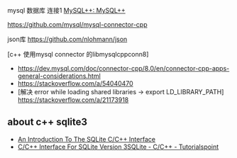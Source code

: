 mysql 数据库 连接1 [MySQL++: MySQL++]()

https://github.com/mysql/mysql-connector-cpp

json库 https://github.com/nlohmann/json

[c++ 使用mysql connector 的libmysqlcppconn8]
 - https://dev.mysql.com/doc/connector-cpp/8.0/en/connector-cpp-apps-general-considerations.html
 - https://stackoverflow.com/a/54040470
 - [解决 error while loading shared libraries -> export LD_LIBRARY_PATH] https://stackoverflow.com/a/21173918

## about c++ sqlite3

- [An Introduction To The SQLite C/C++ Interface](https://www.sqlite.org/cintro.html)
- [C/C++ Interface For SQLite Version 3](https://www.sqlite.org/capi3ref.html)[SQLite - C/C++ - Tutorialspoint](https://www.tutorialspoint.com/sqlite/sqlite_c_cpp.htm)
